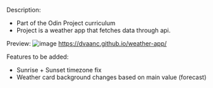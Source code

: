 Description:
- Part of the Odin Project curriculum
- Project is a weather app that fetches data through api.

Preview:
![image](https://user-images.githubusercontent.com/44278648/130194822-12bc5894-f776-4cc1-ade7-732df35f11e1.png) https://dvaanc.github.io/weather-app/

Features to be added:
- Sunrise + Sunset timezone fix
- Weather card background changes based on main value (forecast)
